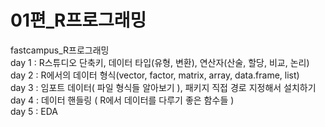 # 01편_R프로그래밍
fastcampus_R프로그래밍<br>
day 1 : R스튜디오 단축키, 데이터 타입(유형, 변환), 연산자(산술, 할당, 비교, 논리)<br>
day 2 : R에서의 데이터 형식(vector, factor, matrix, array, data.frame, list)<br>
day 3 : 임포트 데이터( 파일 형식들 알아보기 ), 패키지 직접 경로 지정해서 설치하기<br> 
day 4 : 데이터 핸들링 ( R에서 데이터를 다루기 좋은 함수들 )<br>
day 5 : EDA<br>



